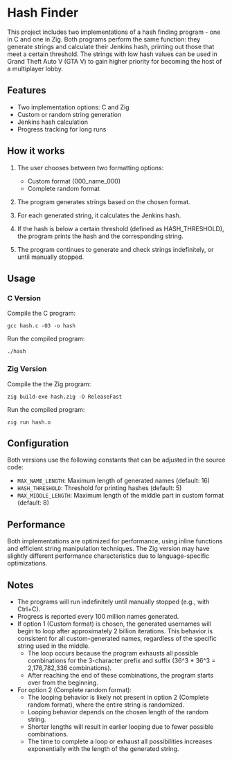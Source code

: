 # Hash Finder

This project includes two implementations of a hash finding program - one in C and one in Zig. Both programs perform the same function: they generate strings and calculate their Jenkins hash, printing out those that meet a certain threshold. The strings with low hash values can be used in Grand Theft Auto V (GTA V) to gain higher priority for becoming the host of a multiplayer lobby.

## Features

- Two implementation options: C and Zig
- Custom or random string generation
- Jenkins hash calculation
- Progress tracking for long runs

## How it works

1. The user chooses between two formatting options:

   - Custom format (000_name_000)
   - Complete random format

2. The program generates strings based on the chosen format.

3. For each generated string, it calculates the Jenkins hash.

4. If the hash is below a certain threshold (defined as HASH_THRESHOLD), the program prints the hash and the corresponding string.

5. The program continues to generate and check strings indefinitely, or until manually stopped.

## Usage

### C Version

Compile the C program:

```
gcc hash.c -O3 -o hash
```

Run the compiled program:

```
./hash
```

### Zig Version

Compile the the Zig program:

```
zig build-exe hash.zig -O ReleaseFast
```

Run the compiled program:

```
zig run hash.o
```

## Configuration

Both versions use the following constants that can be adjusted in the source code:

- `MAX_NAME_LENGTH`: Maximum length of generated names (default: 16)
- `HASH_THRESHOLD`: Threshold for printing hashes (default: 5)
- `MAX_MIDDLE_LENGTH`: Maximum length of the middle part in custom format (default: 8)

## Performance

Both implementations are optimized for performance, using inline functions and efficient string manipulation techniques. The Zig version may have slightly different performance characteristics due to language-specific optimizations.

## Notes

- The programs will run indefinitely until manually stopped (e.g., with Ctrl+C).
- Progress is reported every 100 million names generated.
- If option 1 (Custom format) is chosen, the generated usernames will begin to loop after approximately 2 billion iterations. This behavior is consistent for all custom-generated names, regardless of the specific string used in the middle.
  - The loop occurs because the program exhausts all possible combinations for the 3-character prefix and suffix (36^3 \* 36^3 = 2,176,782,336 combinations).
  - After reaching the end of these combinations, the program starts over from the beginning.
- For option 2 (Complete random format):
  - The looping behavior is likely not present in option 2 (Complete random format), where the entire string is randomized.
  - Looping behavior depends on the chosen length of the random string.
  - Shorter lengths will result in earlier looping due to fewer possible combinations.
  - The time to complete a loop or exhaust all possibilities increases exponentially with the length of the generated string.
